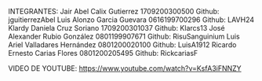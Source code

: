 INTEGRANTES:
Jair Abel Calix Gutierrez 1709200300500 Github: jguitierrezAbel
Luis Alonzo Garcia Guevara 0616199700296 Github: LAVH24
Klardy Daniela Cruz Soriano 1709200301037 Github: Klarcs13
José Alexander Rubio González 0801199907671 Github: RisuSanguinium
Luis Ariel Valladares Hernández 0801200020100 Github: LuisA1912
Ricardo Ernesto Carias Flores 0801200205495 Github: RickcariasF

VIDEO DE YOUTUBE: https://www.youtube.com/watch?v=KsfA3iFNNZY
